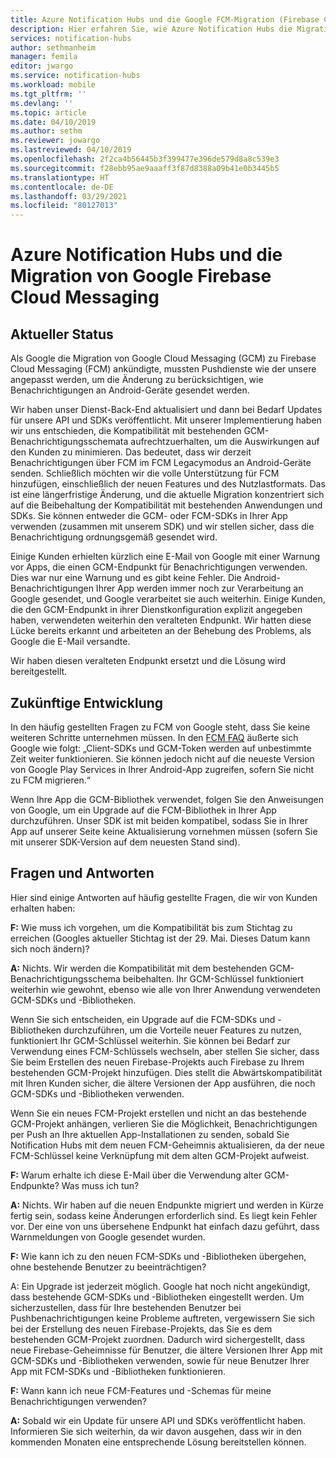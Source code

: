 ```yaml
---
title: Azure Notification Hubs und die Google FCM-Migration (Firebase Cloud Messaging)
description: Hier erfahren Sie, wie Azure Notification Hubs die Migration von Google GCM zu FCM behandelt.
services: notification-hubs
author: sethmanheim
manager: femila
editor: jwargo
ms.service: notification-hubs
ms.workload: mobile
ms.tgt_pltfrm: ''
ms.devlang: ''
ms.topic: article
ms.date: 04/10/2019
ms.author: sethm
ms.reviewer: jowargo
ms.lastreviewed: 04/10/2019
ms.openlocfilehash: 2f2ca4b56445b3f399477e396de579d8a8c539e3
ms.sourcegitcommit: f28ebb95ae9aaaff3f87d8388a09b41e0b3445b5
ms.translationtype: HT
ms.contentlocale: de-DE
ms.lasthandoff: 03/29/2021
ms.locfileid: "80127013"
---
```

# <a name="azure-notification-hubs-and-google-firebase-cloud-messaging-migration"></a>Azure Notification Hubs und die Migration von Google Firebase Cloud Messaging

## <a name="current-state"></a>Aktueller Status

Als Google die Migration von Google Cloud Messaging (GCM) zu Firebase Cloud Messaging (FCM) ankündigte, mussten Pushdienste wie der unsere angepasst werden, um die Änderung zu berücksichtigen, wie Benachrichtigungen an Android-Geräte gesendet werden.

Wir haben unser Dienst-Back-End aktualisiert und dann bei Bedarf Updates für unsere API und SDKs veröffentlicht. Mit unserer Implementierung haben wir uns entschieden, die Kompatibilität mit bestehenden GCM-Benachrichtigungsschemata aufrechtzuerhalten, um die Auswirkungen auf den Kunden zu minimieren. Das bedeutet, dass wir derzeit Benachrichtigungen über FCM im FCM Legacymodus an Android-Geräte senden. Schließlich möchten wir die volle Unterstützung für FCM hinzufügen, einschließlich der neuen Features und des Nutzlastformats. Das ist eine längerfristige Änderung, und die aktuelle Migration konzentriert sich auf die Beibehaltung der Kompatibilität mit bestehenden Anwendungen und SDKs. Sie können entweder die GCM- oder FCM-SDKs in Ihrer App verwenden (zusammen mit unserem SDK) und wir stellen sicher, dass die Benachrichtigung ordnungsgemäß gesendet wird.

Einige Kunden erhielten kürzlich eine E-Mail von Google mit einer Warnung vor Apps, die einen GCM-Endpunkt für Benachrichtigungen verwenden. Dies war nur eine Warnung und es gibt keine Fehler. Die Android-Benachrichtigungen Ihrer App werden immer noch zur Verarbeitung an Google gesendet, und Google verarbeitet sie auch weiterhin. Einige Kunden, die den GCM-Endpunkt in ihrer Dienstkonfiguration explizit angegeben haben, verwendeten weiterhin den veralteten Endpunkt. Wir hatten diese Lücke bereits erkannt und arbeiteten an der Behebung des Problems, als Google die E-Mail versandte.

Wir haben diesen veralteten Endpunkt ersetzt und die Lösung wird bereitgestellt.

## <a name="going-forward"></a>Zukünftige Entwicklung

In den häufig gestellten Fragen zu FCM von Google steht, dass Sie keine weiteren Schritte unternehmen müssen. In den [FCM FAQ](https://developers.google.com/cloud-messaging/faq) äußerte sich Google wie folgt: „Client-SDKs und GCM-Token werden auf unbestimmte Zeit weiter funktionieren. Sie können jedoch nicht auf die neueste Version von Google Play Services in Ihrer Android-App zugreifen, sofern Sie nicht zu FCM migrieren.“

Wenn Ihre App die GCM-Bibliothek verwendet, folgen Sie den Anweisungen von Google, um ein Upgrade auf die FCM-Bibliothek in Ihrer App durchzuführen. Unser SDK ist mit beiden kompatibel, sodass Sie in Ihrer App auf unserer Seite keine Aktualisierung vornehmen müssen (sofern Sie mit unserer SDK-Version auf dem neuesten Stand sind).

## <a name="questions-and-answers"></a>Fragen und Antworten

Hier sind einige Antworten auf häufig gestellte Fragen, die wir von Kunden erhalten haben:

**F:** Wie muss ich vorgehen, um die Kompatibilität bis zum Stichtag zu erreichen (Googles aktueller Stichtag ist der 29. Mai. Dieses Datum kann sich noch ändern)?

**A:** Nichts. Wir werden die Kompatibilität mit dem bestehenden GCM-Benachrichtigungsschema beibehalten. Ihr GCM-Schlüssel funktioniert weiterhin wie gewohnt, ebenso wie alle von Ihrer Anwendung verwendeten GCM-SDKs und -Bibliotheken.

Wenn Sie sich entscheiden, ein Upgrade auf die FCM-SDKs und -Bibliotheken durchzuführen, um die Vorteile neuer Features zu nutzen, funktioniert Ihr GCM-Schlüssel weiterhin. Sie können bei Bedarf zur Verwendung eines FCM-Schlüssels wechseln, aber stellen Sie sicher, dass Sie beim Erstellen des neuen Firebase-Projekts auch Firebase zu Ihrem bestehenden GCM-Projekt hinzufügen. Dies stellt die Abwärtskompatibilität mit Ihren Kunden sicher, die ältere Versionen der App ausführen, die noch GCM-SDKs und -Bibliotheken verwenden.

Wenn Sie ein neues FCM-Projekt erstellen und nicht an das bestehende GCM-Projekt anhängen, verlieren Sie die Möglichkeit, Benachrichtigungen per Push an Ihre aktuellen App-Installationen zu senden, sobald Sie Notification Hubs mit dem neuen FCM-Geheimnis aktualisieren, da der neue FCM-Schlüssel keine Verknüpfung mit dem alten GCM-Projekt aufweist.

**F:** Warum erhalte ich diese E-Mail über die Verwendung alter GCM-Endpunkte? Was muss ich tun?

**A:** Nichts. Wir haben auf die neuen Endpunkte migriert und werden in Kürze fertig sein, sodass keine Änderungen erforderlich sind. Es liegt kein Fehler vor. Der eine von uns übersehene Endpunkt hat einfach dazu geführt, dass Warnmeldungen von Google gesendet wurden.

**F:** Wie kann ich zu den neuen FCM-SDKs und -Bibliotheken übergehen, ohne bestehende Benutzer zu beeinträchtigen?

A: Ein Upgrade ist jederzeit möglich. Google hat noch nicht angekündigt, dass bestehende GCM-SDKs und -Bibliotheken eingestellt werden. Um sicherzustellen, dass für Ihre bestehenden Benutzer bei Pushbenachrichtigungen keine Probleme auftreten, vergewissern Sie sich bei der Erstellung des neuen Firebase-Projekts, das Sie es dem bestehenden GCM-Projekt zuordnen. Dadurch wird sichergestellt, dass neue Firebase-Geheimnisse für Benutzer, die ältere Versionen Ihrer App mit GCM-SDKs und -Bibliotheken verwenden, sowie für neue Benutzer Ihrer App mit FCM-SDKs und -Bibliotheken funktionieren.

**F:** Wann kann ich neue FCM-Features und -Schemas für meine Benachrichtigungen verwenden?

**A:** Sobald wir ein Update für unsere API und SDKs veröffentlicht haben. Informieren Sie sich weiterhin, da wir davon ausgehen, dass wir in den kommenden Monaten eine entsprechende Lösung bereitstellen können.
